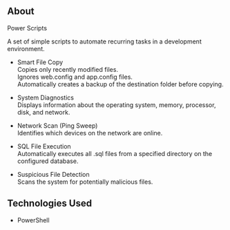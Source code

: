 ## About

Power Scripts

A set of simple scripts to automate recurring tasks in a development environment.

- Smart File Copy<br>
	Copies only recently modified files.<br>
	Ignores web.config and app.config files.<br>
	Automatically creates a backup of the destination folder before copying.<br>

- System Diagnostics<br>
	Displays information about the operating system, memory, processor, disk, and network.

- Network Scan (Ping Sweep)<br>
	Identifies which devices on the network are online.

- SQL File Execution<br>
	Automatically executes all .sql files from a specified directory on the configured database.

- Suspicious File Detection<br>
	Scans the system for potentially malicious files.

## Technologies Used

- PowerShell 
